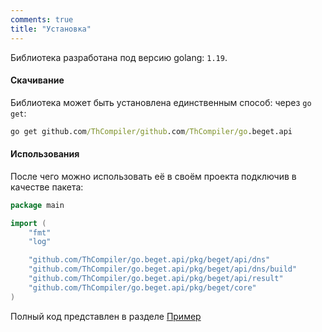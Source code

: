 ```yaml
---
comments: true
title: "Установка"
---
```


Библиотека разработана под версию golang: ```1.19```. 

#### Скачивание

Библиотека может быть установлена единственным способ: через ```go get```:

```cmd
go get github.com/ThCompiler/github.com/ThCompiler/go.beget.api
```

#### Использования

После чего можно использовать её в своём проекта подключив в качестве пакета:

``` go linenums="1" hl_lines="7-10
package main

import (
	"fmt"
	"log"

	"github.com/ThCompiler/go.beget.api/pkg/beget/api/dns"
	"github.com/ThCompiler/go.beget.api/pkg/beget/api/dns/build"
	"github.com/ThCompiler/go.beget.api/pkg/beget/api/result"
	"github.com/ThCompiler/go.beget.api/pkg/beget/core"
)
```

Полный код представлен в разделе [Пример](./example.md)